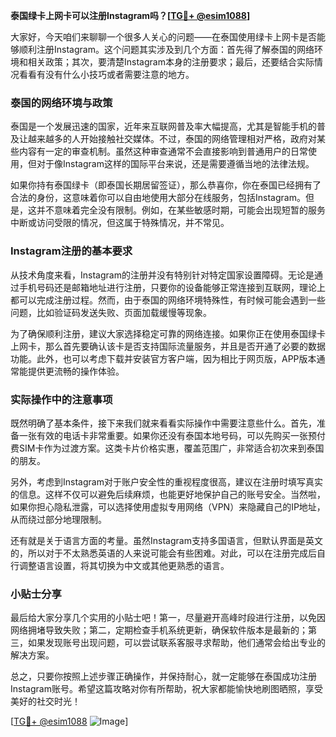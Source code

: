 **泰国绿卡上网卡可以注册Instagram吗？[[TG💪+ @esim1088](https://t.me/s/esim1088)]**

大家好，今天咱们来聊聊一个很多人关心的问题——在泰国使用绿卡上网卡是否能够顺利注册Instagram。这个问题其实涉及到几个方面：首先得了解泰国的网络环境和相关政策；其次，要清楚Instagram本身的注册要求；最后，还要结合实际情况看看有没有什么小技巧或者需要注意的地方。

### 泰国的网络环境与政策

泰国是一个发展迅速的国家，近年来互联网普及率大幅提高，尤其是智能手机的普及让越来越多的人开始接触社交媒体。不过，泰国的网络管理相对严格，政府对某些内容有一定的审查机制。虽然这种审查通常不会直接影响到普通用户的日常使用，但对于像Instagram这样的国际平台来说，还是需要遵循当地的法律法规。

如果你持有泰国绿卡（即泰国长期居留签证），那么恭喜你，你在泰国已经拥有了合法的身份，这意味着你可以自由地使用大部分在线服务，包括Instagram。但是，这并不意味着完全没有限制。例如，在某些敏感时期，可能会出现短暂的服务中断或访问受限的情况，但这属于特殊情况，并不常见。

### Instagram注册的基本要求

从技术角度来看，Instagram的注册并没有特别针对特定国家设置障碍。无论是通过手机号码还是邮箱地址进行注册，只要你的设备能够正常连接到互联网，理论上都可以完成注册过程。然而，由于泰国的网络环境特殊性，有时候可能会遇到一些问题，比如验证码发送失败、页面加载缓慢等现象。

为了确保顺利注册，建议大家选择稳定可靠的网络连接。如果你正在使用泰国绿卡上网卡，那么首先要确认该卡是否支持国际流量服务，并且是否开通了必要的数据功能。此外，也可以考虑下载并安装官方客户端，因为相比于网页版，APP版本通常能提供更流畅的操作体验。

### 实际操作中的注意事项

既然明确了基本条件，接下来我们就来看看实际操作中需要注意些什么。首先，准备一张有效的电话卡非常重要。如果你还没有泰国本地号码，可以先购买一张预付费SIM卡作为过渡方案。这类卡片价格实惠，覆盖范围广，非常适合初次来到泰国的朋友。

另外，考虑到Instagram对于账户安全性的重视程度很高，建议在注册时填写真实的信息。这样不仅可以避免后续麻烦，也能更好地保护自己的账号安全。当然啦，如果你担心隐私泄露，可以选择使用虚拟专用网络（VPN）来隐藏自己的IP地址，从而绕过部分地理限制。

还有就是关于语言方面的考量。虽然Instagram支持多国语言，但默认界面是英文的，所以对于不太熟悉英语的人来说可能会有些困难。对此，可以在注册完成后自行调整语言设置，将其切换为中文或其他更熟悉的语言。

### 小贴士分享

最后给大家分享几个实用的小贴士吧！第一，尽量避开高峰时段进行注册，以免因网络拥堵导致失败；第二，定期检查手机系统更新，确保软件版本是最新的；第三，如果发现账号出现问题，可以尝试联系客服寻求帮助，他们通常会给出专业的解决方案。

总之，只要你按照上述步骤正确操作，并保持耐心，就一定能够在泰国成功注册Instagram账号。希望这篇攻略对你有所帮助，祝大家都能愉快地刷图晒照，享受美好的社交时光！

[[TG💪+ @esim1088](https://t.me/s/esim1088) ![Image](https://i.postimg.cc/4NQfJmqS/Snipaste-2025-05-13-00-14-12.png)]